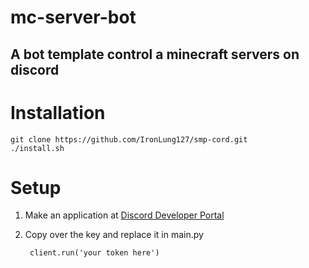 # mc-server-bot
## A bot template control a minecraft servers on discord

# Installation

    git clone https://github.com/IronLung127/smp-cord.git
    ./install.sh

# Setup

1. Make an application at  [Discord Developer Portal](https://discord.com/developers/applications)
2. Copy over the key and replace it in main.py

        client.run('your token here')  
